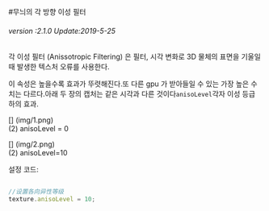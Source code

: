 #무늬의 각 방향 이성 필터

###### *version :2.1.0   Update:2019-5-25*

각 이성 필터 (Anissotropic Filtering) 은 필터, 시각 변화로 3D 물체의 표면을 기울일 때 발생한 텍스처 오류를 사용한다.

이 속성은 높을수록 효과가 뚜렷해진다.또 다른 gpu 가 받아들일 수 있는 가장 높은 수치는 다르다.아래 두 장의 캡처는 같은 시각과 다른 것이다`anisoLevel`각자 이성 등급 하의 효과.

[] (img/1.png)<br>(2) anisoLevel = 0

[] (img/2.png)<br>(2) anisoLevel=10

설정 코드:


```typescript

//设置各向异性等级
texture.anisoLevel = 10;
```


